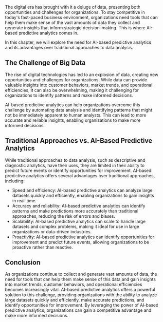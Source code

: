 
The digital era has brought with it a deluge of data, presenting both opportunities and challenges for organizations. To stay competitive in today's fast-paced business environment, organizations need tools that can help them make sense of the vast amounts of data they collect and generate insights that inform strategic decision-making. This is where AI-based predictive analytics comes in.

In this chapter, we will explore the need for AI-based predictive analytics and its advantages over traditional approaches to data analysis.

The Challenge of Big Data
-------------------------

The rise of digital technologies has led to an explosion of data, creating new opportunities and challenges for organizations. While data can provide valuable insights into customer behaviors, market trends, and operational efficiencies, it can also be overwhelming, making it challenging for organizations to identify patterns and make informed decisions.

AI-based predictive analytics can help organizations overcome this challenge by automating data analysis and identifying patterns that might not be immediately apparent to human analysts. This can lead to more accurate and reliable insights, enabling organizations to make more informed decisions.

Traditional Approaches vs. AI-Based Predictive Analytics
--------------------------------------------------------

While traditional approaches to data analysis, such as descriptive and diagnostic analytics, have their uses, they are limited in their ability to predict future events or identify opportunities for improvement. AI-based predictive analytics offers several advantages over traditional approaches, including:

* Speed and efficiency: AI-based predictive analytics can analyze large datasets quickly and efficiently, enabling organizations to gain insights in real-time.
* Accuracy and reliability: AI-based predictive analytics can identify patterns and make predictions more accurately than traditional approaches, reducing the risk of errors and biases.
* Scalability: AI-based predictive analytics can scale to handle large datasets and complex problems, making it ideal for use in large organizations or data-driven industries.
* Proactivity: AI-based predictive analytics can identify opportunities for improvement and predict future events, allowing organizations to be proactive rather than reactive.

Conclusion
----------

As organizations continue to collect and generate vast amounts of data, the need for tools that can help them make sense of this data and gain insights into market trends, customer behaviors, and operational efficiencies becomes increasingly vital. AI-based predictive analytics offers a powerful solution to this challenge, providing organizations with the ability to analyze large datasets quickly and efficiently, make accurate predictions, and identify opportunities for improvement. By leveraging the power of AI-based predictive analytics, organizations can gain a competitive advantage and make more informed decisions.
